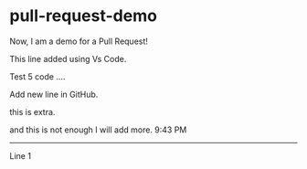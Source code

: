 # pull-request-demo

Now, I am a demo for a Pull Request!

This line added using Vs Code.


Test 5 code .... 

Add new line in GitHub.

this is extra.

and this is not enough I will add more.  9:43 PM

**********************************
Line 1
